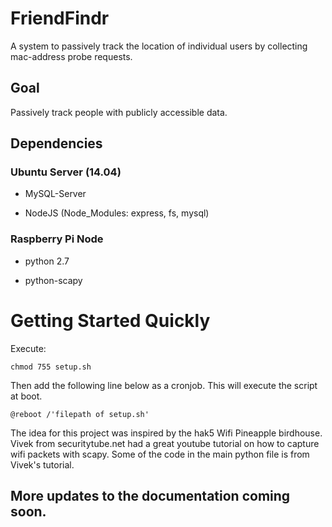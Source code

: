 # FriendFindr
A system to passively track the location of individual users by collecting mac-address probe requests.
## Goal
Passively track people with publicly accessible data.

## Dependencies

### Ubuntu Server (14.04)
* MySQL-Server

* NodeJS (Node_Modules: express, fs, mysql)

### Raspberry Pi Node
* python 2.7

* python-scapy

# Getting Started Quickly

Execute:

`chmod 755 setup.sh`

Then add the following line below as a cronjob. This will execute the script at boot.

`@reboot /'filepath of setup.sh'`

The idea for this project was inspired by the hak5 Wifi Pineapple birdhouse. Vivek from securitytube.net had a great youtube tutorial on how to capture wifi packets with scapy. Some of the code in the main python file is from Vivek's tutorial.

## More updates to the documentation coming soon.
